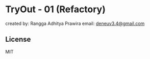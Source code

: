 # TryOut - 01 (Refactory)
created by: Rangga Adhitya Prawira
email: deneuv3.4@gmail.com

## License
MIT
